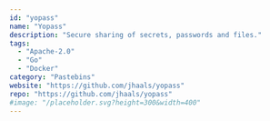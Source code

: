 ```yaml
---
id: "yopass"
name: "Yopass"
description: "Secure sharing of secrets, passwords and files."
tags:
  - "Apache-2.0"
  - "Go"
  - "Docker"
category: "Pastebins"
website: "https://github.com/jhaals/yopass"
repo: "https://github.com/jhaals/yopass"
#image: "/placeholder.svg?height=300&width=400"
---
```


